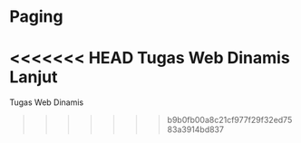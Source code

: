 Paging
======

<<<<<<< HEAD
Tugas Web Dinamis Lanjut
=======
Tugas Web Dinamis
>>>>>>> b9b0fb00a8c21cf977f29f32ed7583a3914bd837
